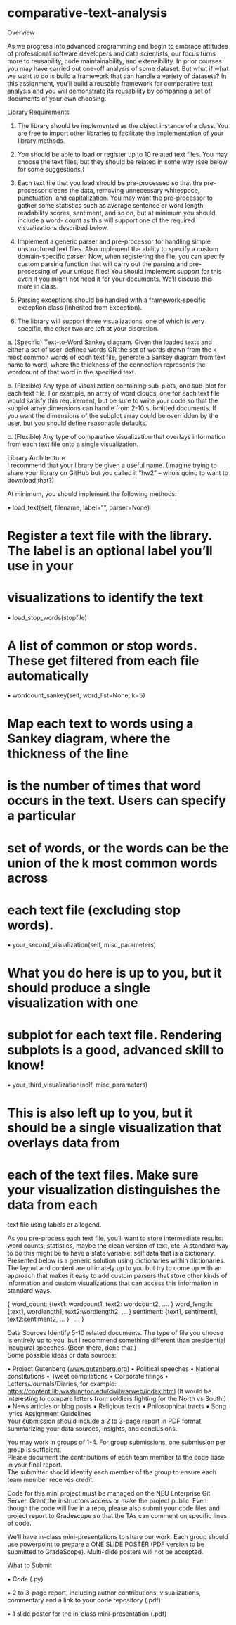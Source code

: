 # comparative-text-analysis

Overview 
 
As we progress into advanced programming and begin to embrace attitudes of professional 
software developers and data scientists, our focus turns more to reusability, code 
maintainability, and extensibility.  In prior courses you may have carried out one-off analysis of 
some dataset.  But what if what we want to do is build a framework that can handle a variety of 
datasets? In this assignment, you’ll build a reusable framework for comparative text analysis 
and you will demonstrate its reusability by comparing a set of documents of your own 
choosing.   
 
Library Requirements 
  1. The library should be implemented as the object instance of a class.   You are free to 
import other libraries to facilitate the implementation of your library methods. 
 
2. You should be able to load or register up to 10 related text files. You may choose the 
text files, but they should be related in some way (see below for some suggestions.) 
 
3. Each text file that you load should be pre-processed so that the pre-processor cleans the 
data, removing unnecessary whitespace, punctuation, and capitalization.  You may want 
the pre-processor to gather some statistics such as average sentence or word length, 
readability scores, sentiment, and so on, but at minimum you should include a word-
count as this will support one of the required visualizations described below. 
 
4. Implement a generic parser and pre-processor for handling simple unstructured text 
files.  Also implement the ability to specify a custom domain-specific parser.  Now, when 
registering the file, you can specify custom parsing function that will carry out the 
parsing and pre-processing of your unique files!   You should implement support for this 
even if you might not need it for your documents. We’ll discuss this more in class. 
 
5. Parsing exceptions should be handled with a framework-specific exception class 
(inherited from Exception). 
 
6. The library will support three visualizations, one of which is very specific, the other two 
are left at your discretion. 
 
a. (Specific) Text-to-Word Sankey diagram.   Given the loaded texts and either a set 
of user-defined words OR the set of words drawn from the k most common 
words of each text file, generate a Sankey diagram from text name to word, 
where the thickness of the connection represents the wordcount of that word in 
the specified text. 
 
b. (Flexible) Any type of visualization containing sub-plots, one sub-plot for each 
text file.   For example, an array of word clouds, one for each text file would 
satisfy this requirement, but be sure to write your code so that the subplot array 
dimensions can handle from 2-10 submitted documents.   If you want the 
dimensions of the subplot array could be overridden by the user, but you should 
define reasonable defaults. 
 
c. (Flexible) Any type of comparative visualization that overlays information from 
each text file onto a single visualization. 
 
Library Architecture  
I recommend that your library be given a useful name.  (Imagine trying to share your library on 
GitHub but you called it “hw2” – who’s going to want to download that?) 
 
At minimum, you should implement the following methods: 
 
• load_text(self, filename, label=””, parser=None) 
# Register a text file with the library. The label is an optional label you’ll use in your 
# visualizations to identify the text    
 
• load_stop_words(stopfile) 
# A list of common or stop words.  These get filtered from each file automatically 
 
• wordcount_sankey(self, word_list=None, k=5) 
# Map each text to words using a Sankey diagram, where the thickness of the line  
# is the number of times that word occurs in the text.  Users can specify a particular 
# set of words, or the words can be the union of the k most common words across 
# each text file (excluding stop words). 
 
 
• your_second_visualization(self, misc_parameters) 
# What you do here is up to you, but it should produce a single visualization with one  
# subplot for each text file.  Rendering subplots is a good, advanced skill to know! 
 
• your_third_visualization(self, misc_parameters) 
# This is also left up to you, but it should be a single visualization that overlays data from  
# each of the text files.  Make sure your visualization distinguishes the data from each 
text file using labels or a legend. 
 
As you pre-process each text file, you’ll want to store intermediate results: word counts, 
statistics, maybe the clean version of text, etc.   A standard way to do this might be to have a 
state variable: self.data that is a dictionary.   Presented below is a generic solution using 
dictionaries within dictionaries.   The layout and content are ultimately up to you but try to 
come up with an approach that makes it easy to add custom parsers that store other kinds of 
information and custom visualizations that can access this information in standard ways. 
 
{ 
word_count: {text1: wordcount1, text2: wordcount2, .... } 
word_length: {text1, wordlength1, text2:wordlength2, ... } 
sentiment: {text1, sentiment1, text2:sentiment2, ... } 
. 
. 
. 
} 
 
Data Sources 
 Identify 5-10 related documents. The type of file you choose is entirely up to you, but I 
recommend something different than presidential inaugural speeches.  (Been there, done that.)  
Some possible ideas or data sources: 
 
• Project Gutenberg (www.gutenberg.org) 
• Political speeches 
• National constitutions 
• Tweet compilations 
• Corporate filings 
• Letters/Journals/Diaries, for example: 
https://content.lib.washington.edu/civilwarweb/index.html 
(It would be interesting to compare letters from soldiers fighting for the North vs 
South!)   
• News articles or blog posts 
• Religious texts 
• Philosophical tracts 
• Song lyrics 
Assignment Guidelines  
Your submission should include a 2 to 3-page report in PDF format summarizing your data 
sources, insights, and conclusions. 
 
You may work in groups of 1-4.    For group submissions, one submission per group is sufficient.   
Please document the contributions of each team member to the code base in your final report.  
The submitter should identify each member of the group to ensure each team member receives 
credit. 
 
Code for this mini project must be managed on the NEU Enterprise Git Server.   Grant the 
instructors access or make the project public.  Even though the code will live in a repo, please 
also submit your code files and project report to Gradescope so that the TAs can comment on 
specific lines of code. 
 
We’ll have in-class mini-presentations to share our work.   Each group should use powerpoint to 
prepare a ONE SLIDE POSTER (PDF version to be submitted to GradeScope).    Multi-slide 
posters will not be accepted. 
 
What to Submit 
 
• Code (.py) 
 
• 2 to 3-page report, including author contributions, visualizations, commentary and a link 
to your code repository (.pdf) 
 
• 1 slide poster for the in-class mini-presentation (.pdf) 
 
 